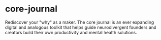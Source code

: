 # core-journal
Rediscover your "why" as a maker. The core journal is an ever expanding digital and analogous toolkit that helps guide neurodivergent founders and creators build their own productivity and mental health solutions.
